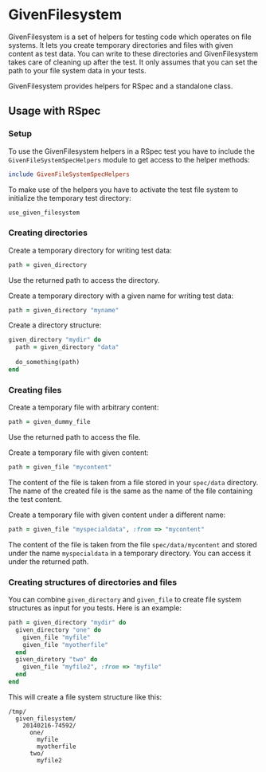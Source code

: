 # GivenFilesystem

GivenFilesystem is a set of helpers for testing code which operates on file
systems. It lets you create temporary directories and files with given content as
test data. You can write to these directories and GivenFilesystem takes care of
cleaning up after the test. It only assumes that you can set the path to your
file system data in your tests.

GivenFilesystem provides helpers for RSpec and a standalone class.

## Usage with RSpec

### Setup

To use the GivenFilesystem helpers in a RSpec test you have to include the
`GivenFileSystemSpecHelpers` module to get access to the helper methods:

```ruby
include GivenFileSystemSpecHelpers
```

To make use of the helpers you have to activate the test file system to
initialize the temporary test directory:

```ruby
use_given_filesystem
```

### Creating directories

Create a temporary directory for writing test data:

```ruby
path = given_directory
```

Use the returned path to access the directory.

Create a temporary directory with a given name for writing test data:

```ruby
path = given_directory "myname"
```

Create a directory structure:

```ruby
given_directory "mydir" do
  path = given_directory "data"
  
  do_something(path)
end
```

### Creating files

Create a temporary file with arbitrary content:

```ruby
path = given_dummy_file
```

Use the returned path to access the file.

Create a temporary file with given content:

```ruby
path = given_file "mycontent"
```

The content of the file is taken from a file stored in your `spec/data`
directory. The name of the created file is the same as the name of the file
containing the test content.

Create a temporary file with given content under a different name:

```ruby
path = given_file "myspecialdata", :from => "mycontent"
```

The content of the file is taken from the file `spec/data/mycontent` and stored
under the name `myspecialdata` in a temporary directory. You can access it under
the returned path.

### Creating structures of directories and files

You can combine `given_directory` and `given_file` to create file system
structures as input for you tests. Here is an example:

```ruby
path = given_directory "mydir" do
  given_directory "one" do
    given_file "myfile"
    given_file "myotherfile"
  end
  given_diretory "two" do
    given_file "myfile2", :from => "myfile"
  end
end
```

This will create a file system structure like this:

```
/tmp/
  given_filesystem/
    20140216-74592/
      one/
        myfile
        myotherfile
      two/
        myfile2
```

